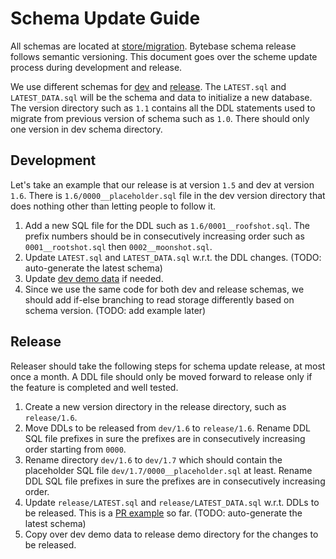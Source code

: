 # Schema Update Guide

All schemas are located at [store/migration](https://github.com/bytebase/bytebase/tree/main/store/migration). Bytebase schema release follows semantic versioning. This document goes over the scheme update process during development and release.

We use different schemas for [dev](https://github.com/bytebase/bytebase/tree/main/store/migration/dev) and [release](https://github.com/bytebase/bytebase/tree/main/store/migration/release). The `LATEST.sql` and `LATEST_DATA.sql` will be the schema and data to initialize a new database. The version directory such as `1.1` contains all the DDL statements used to migrate from previous version of schema such as `1.0`. There should only one version in dev schema directory.

## Development

Let's take an example that our release is at version `1.5` and dev at version `1.6`. There is `1.6/0000__placeholder.sql` file in the dev version directory that does nothing other than letting people to follow it.

1. Add a new SQL file for the DDL such as `1.6/0001__roofshot.sql`. The prefix numbers should be in consecutively increasing order such as `0001__rootshot.sql` then `0002__moonshot.sql`.
1. Update `LATEST.sql` and `LATEST_DATA.sql` w.r.t. the DDL changes. (TODO: auto-generate the latest schema)
1. Update [dev demo data](https://github.com/bytebase/bytebase/tree/main/store/demo/dev) if needed.
1. Since we use the same code for both dev and release schemas, we should add if-else branching to read storage differently based on schema version. (TODO: add example later)

## Release
Releaser should take the following steps for schema update release, at most once a month. A DDL file should only be moved forward to release only if the feature is completed and well tested.

1. Create a new version directory in the release directory, such as `release/1.6`.
1. Move DDLs to be released from `dev/1.6` to `release/1.6`. Rename DDL SQL file prefixes in sure the prefixes are in consecutively increasing order starting from `0000`.
2. Rename directory `dev/1.6` to `dev/1.7` which should contain the placeholder SQL file `dev/1.7/0000__placeholder.sql` at least. Rename DDL SQL file prefixes in sure the prefixes are in consecutively increasing order.
3. Update `release/LATEST.sql` and `release/LATEST_DATA.sql` w.r.t. DDLs to be released. This is a [PR example](https://github.com/bytebase/bytebase/pull/1011) so far. (TODO: auto-generate the latest schema)
4. Copy over dev demo data to release demo directory for the changes to be released.
